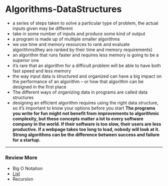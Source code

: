 # Algorithms-DataStructures
- a series of steps taken to solve a particular type of problem, the actual inputs given may be different
- take in some number of inputs and produce some kind of output
- a program is made up of multiple smaller algorithms
- we use time and memory resources to rank and evaluate algorithms(they are ranked by their time and memory requirements)
- an algorithm that runs faster and requires less memory is going to be a superior one
- it’s rare that an algorithm for a difficult problem will be able to have both fast speed and less memory
- the way input data is structured and organized can have a big impact on the performance of an algorithm – or how that algorithm can be designed in the first place
- The different ways of organizing data in programs are called data structures 
- designing an efficient algorithm requires using the right data structure, so it’s important to know your options before you start
**The programs you write for fun might not benefit from improvements to algorithmic complexity, but these concepts matter a lot to every software company in the world. If their software is too slow, their users are less productive. If a webpage takes too long to load, nobody will look at it. Strong algorithms can be the difference between success and failure for a startup.**
____________________

### Review More 
- Big O Notation
- [List](LIST.md)
- Recursion